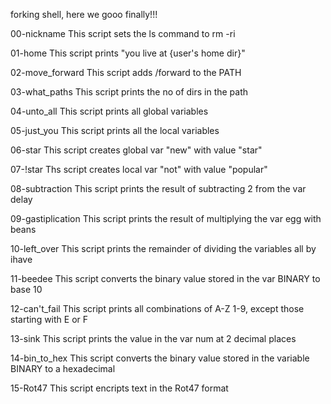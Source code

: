 forking shell, here we gooo finally!!!

00-nickname
This script sets the ls command to rm -ri

01-home
This script prints "you live at {user's home dir}"

02-move_forward
This script adds /forward to the PATH

03-what_paths
This script prints the no of dirs in the  path

04-unto_all
This script prints all global variables

05-just_you
This script prints all the local variables

06-star
This script creates global var "new" with value "star"

07-!star
Ths script creates local var "not" with value "popular"

08-subtraction
This script prints the result of subtracting 2 from the var delay

09-gastiplication
This script prints the result of multiplying the var egg with beans

10-left_over
This script prints the remainder of dividing the variables all by ihave

11-beedee
This script converts the binary value stored in the var BINARY to base 10

12-can't_fail
This script prints all combinations of A-Z 1-9, except those starting with E or F

13-sink
This script prints the value in the var num at 2 decimal places

14-bin_to_hex
This script converts the binary value stored in the variable BINARY to a hexadecimal

15-Rot47
This script encripts text in the Rot47 format